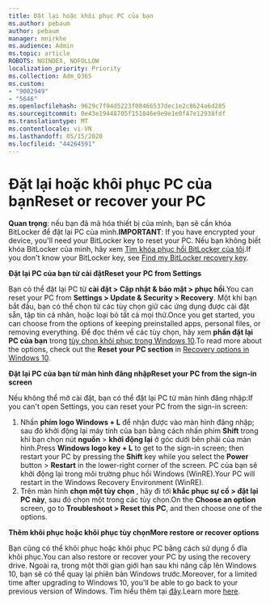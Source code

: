 ```yaml
---
title: Đặt lại hoặc khôi phục PC của bạn
ms.author: pebaum
author: pebaum
manager: mnirkhe
ms.audience: Admin
ms.topic: article
ROBOTS: NOINDEX, NOFOLLOW
localization_priority: Priority
ms.collection: Adm_O365
ms.custom:
- "9002949"
- "5646"
ms.openlocfilehash: 9629c7f94d5223f08466537dec1e2c8624a6d285
ms.sourcegitcommit: 0e43e19448705f151846e9e9e1e0f47e12938fdf
ms.translationtype: MT
ms.contentlocale: vi-VN
ms.lasthandoff: 05/15/2020
ms.locfileid: "44264591"
---
```

# <a name="reset-or-recover-your-pc"></a><span data-ttu-id="4ac43-102">Đặt lại hoặc khôi phục PC của bạn</span><span class="sxs-lookup"><span data-stu-id="4ac43-102">Reset or recover your PC</span></span>

<span data-ttu-id="4ac43-103">**Quan trọng**: nếu bạn đã mã hóa thiết bị của mình, bạn sẽ cần khóa BitLocker để đặt lại PC của mình.</span><span class="sxs-lookup"><span data-stu-id="4ac43-103">**IMPORTANT**: If you have encrypted your device, you'll need your BitLocker key to reset your PC.</span></span> <span data-ttu-id="4ac43-104">Nếu bạn không biết khóa BitLocker của mình, hãy xem [Tìm khóa phục hồi BitLocker của tôi](https://support.microsoft.com/help/4026181/windows-10-find-my-bitlocker-recovery-key).</span><span class="sxs-lookup"><span data-stu-id="4ac43-104">If you don't know your BitLocker key, see [Find my BitLocker recovery key](https://support.microsoft.com/help/4026181/windows-10-find-my-bitlocker-recovery-key).</span></span>

<span data-ttu-id="4ac43-105">**Đặt lại PC của bạn từ cài đặt**</span><span class="sxs-lookup"><span data-stu-id="4ac43-105">**Reset your PC from Settings**</span></span>

<span data-ttu-id="4ac43-106">Bạn có thể đặt lại PC từ **cài đặt > Cập nhật & bảo mật > phục hồi**.</span><span class="sxs-lookup"><span data-stu-id="4ac43-106">You can reset your PC from **Settings > Update & Security > Recovery**.</span></span> <span data-ttu-id="4ac43-107">Một khi bạn bắt đầu, bạn có thể chọn từ các tùy chọn giữ các ứng dụng được cài đặt sẵn, tập tin cá nhân, hoặc loại bỏ tất cả mọi thứ.</span><span class="sxs-lookup"><span data-stu-id="4ac43-107">Once you get started, you can choose from the options of keeping preinstalled apps, personal files, or removing everything.</span></span> <span data-ttu-id="4ac43-108">Để đọc thêm về các tùy chọn, hãy xem **phần đặt lại PC của bạn** trong [tùy chọn khôi phục trong Windows 10](https://support.microsoft.com/help/12415/windows-10-recovery-options).</span><span class="sxs-lookup"><span data-stu-id="4ac43-108">To read more about the options, check out the **Reset your PC section** in [Recovery options in Windows 10](https://support.microsoft.com/help/12415/windows-10-recovery-options).</span></span>

<span data-ttu-id="4ac43-109">**Đặt lại PC của bạn từ màn hình đăng nhập**</span><span class="sxs-lookup"><span data-stu-id="4ac43-109">**Reset your PC from the sign-in screen**</span></span>

<span data-ttu-id="4ac43-110">Nếu không thể mở cài đặt, bạn có thể đặt lại PC từ màn hình đăng nhập:</span><span class="sxs-lookup"><span data-stu-id="4ac43-110">If you can't open Settings, you can reset your PC from the sign-in screen:</span></span>

1. <span data-ttu-id="4ac43-111">Nhấn **phím logo Windows + L** để nhận được vào màn hình đăng nhập; sau đó khởi động lại máy tính của bạn bằng cách nhấn phím **Shift** trong khi bạn chọn nút **nguồn** > **khởi động lại** ở góc dưới bên phải của màn hình.</span><span class="sxs-lookup"><span data-stu-id="4ac43-111">Press **Windows logo key + L** to get to the sign-in screen; then restart your PC by pressing the **Shift** key while you select the **Power** button > **Restart** in the lower-right corner of the screen.</span></span> <span data-ttu-id="4ac43-112">PC của bạn sẽ khởi động lại trong môi trường phục hồi Windows (WinRE).</span><span class="sxs-lookup"><span data-stu-id="4ac43-112">Your PC will restart in the Windows Recovery Environment (WinRE).</span></span>
2. <span data-ttu-id="4ac43-113">Trên màn hình **chọn một tùy chọn** , hãy đi tới **khắc phục sự cố > đặt lại PC này**, sau đó chọn một trong các tùy chọn.</span><span class="sxs-lookup"><span data-stu-id="4ac43-113">On the **Choose an option** screen, go to **Troubleshoot > Reset this PC**, and then choose one of the options.</span></span>

<span data-ttu-id="4ac43-114">**Thêm khôi phục hoặc khôi phục tùy chọn**</span><span class="sxs-lookup"><span data-stu-id="4ac43-114">**More restore or recover options**</span></span>

<span data-ttu-id="4ac43-115">Bạn cũng có thể khôi phục hoặc khôi phục PC bằng cách sử dụng ổ đĩa khôi phục.</span><span class="sxs-lookup"><span data-stu-id="4ac43-115">You can also restore or recover your PC by using the recovery drive.</span></span> <span data-ttu-id="4ac43-116">Ngoài ra, trong một thời gian giới hạn sau khi nâng cấp lên Windows 10, bạn sẽ có thể quay lại phiên bản Windows trước.</span><span class="sxs-lookup"><span data-stu-id="4ac43-116">Moreover, for a limited time after upgrading to Windows 10, you'll be able to go back to your previous version of Windows.</span></span> <span data-ttu-id="4ac43-117">Tìm hiểu thêm tại [đây](https://support.microsoft.com/help/12415/windows-10-recovery-options).</span><span class="sxs-lookup"><span data-stu-id="4ac43-117">Learn more [here](https://support.microsoft.com/help/12415/windows-10-recovery-options).</span></span>
